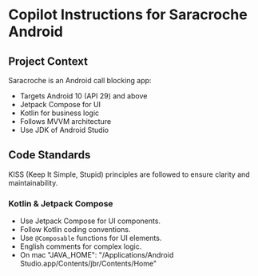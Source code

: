 # Copilot Instructions for Saracroche Android

## Project Context
Saracroche is an Android call blocking app:
- Targets Android 10 (API 29) and above
- Jetpack Compose for UI
- Kotlin for business logic
- Follows MVVM architecture
- Use JDK of Android Studio

## Code Standards

KISS (Keep It Simple, Stupid) principles are followed to ensure clarity and maintainability.

### Kotlin & Jetpack Compose
- Use Jetpack Compose for UI components.
- Follow Kotlin coding conventions.
- Use `@Composable` functions for UI elements.
- English comments for complex logic.
- On mac "JAVA_HOME": "/Applications/Android Studio.app/Contents/jbr/Contents/Home"
